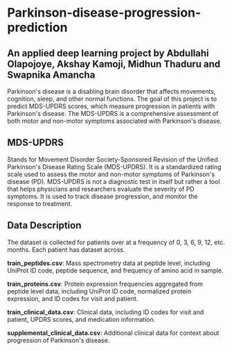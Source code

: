 # Parkinson-disease-progression-prediction
## An applied deep learning project by Abdullahi Olapojoye, Akshay Kamoji, Midhun Thaduru and Swapnika Amancha

Parkinson's disease is a disabling brain disorder that affects movements, cognition, sleep, and other normal functions. The goal of this project is to predict MDS-UPDRS scores, which measure progression in patients with Parkinson's disease. The MDS-UPDRS is a comprehensive assessment of both motor and non-motor symptoms associated with Parkinson's disease.

## MDS-UPDRS
Stands for Movement Disorder Society-Sponsored Revision of the Unified Parkinson's Disease Rating Scale (MDS-UPDRS). It is a standardized rating scale used to assess the motor and non-motor symptoms of Parkinson's disease (PD). MDS-UPDRS is not a diagnostic test in itself but rather a tool that helps physicians and researchers evaluate the severity of PD symptoms. It is used to track disease progression, and monitor the response to treatment.

## Data Description
The dataset is collected for patients over at a frequency of 0, 3, 6, 9, 12, etc. months. Each patient has dataset across.

**train_peptides.csv**: Mass spectrometry data at peptide level, including UniProt ID code, peptide sequence, and frequency of amino acid in sample.

**train_proteins.csv**: Protein expression frequencies aggregated from peptide level data, including UniProt ID code, normalized protein expression, and ID codes for visit and patient.

**train_clinical_data.csv**: Clinical data, including ID codes for visit and patient, UPDRS scores, and medication information.

**supplemental_clinical_data.csv**: Additional clinical data for context about progression of Parkinson's disease.



